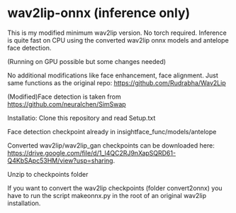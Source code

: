 # wav2lip-onnx (inference only)
This is my modified minimum wav2lip version.
No torch required.
Inference is quite fast on CPU using the converted wav2lip onnx models and antelope face detection.

(Running on GPU possible but some changes needed)

No additional modifications like face enhancement, face alignment.
Just same functions as the original repo: https://github.com/Rudrabha/Wav2Lip

(Modified)Face detection is taken from
https://github.com/neuralchen/SimSwap

Installatio:
Clone this repository and read Setup.txt

Face detection checkpoint already in insightface_func/models/antelope

Converted wav2lip/wav2lip_gan  checkpoints can be downloaded here: 
https://drive.google.com/file/d/1_l4QC2RJ9nXapSQRD61-Q4KbSApc53HM/view?usp=sharing.

Unzip to checkpoints folder

If you want to convert the wav2lip checkpoints (folder convert2onnx) you have to run the script makeonnx.py in the root of an original wav2lip installation.
